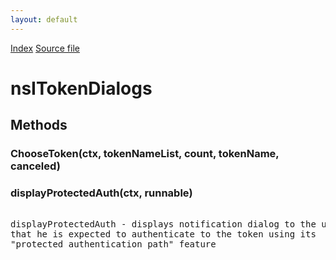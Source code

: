 ```yaml
---
layout: default
---
```

<div id='links'><a href="../index.html">Index</a>
<a href="http://dxr.mozilla.org/mozilla-central/source/security/manager/ssl/public/nsITokenDialogs.idl">Source file</a>
</div>

# nsITokenDialogs #

## Methods ##

### ChooseToken(ctx, tokenNameList, count, tokenName, canceled) ###

### displayProtectedAuth(ctx, runnable) ###
<pre>  
displayProtectedAuth - displays notification dialog to the user   
that he is expected to authenticate to the token using its  
"protected authentication path" feature  
  
</pre>